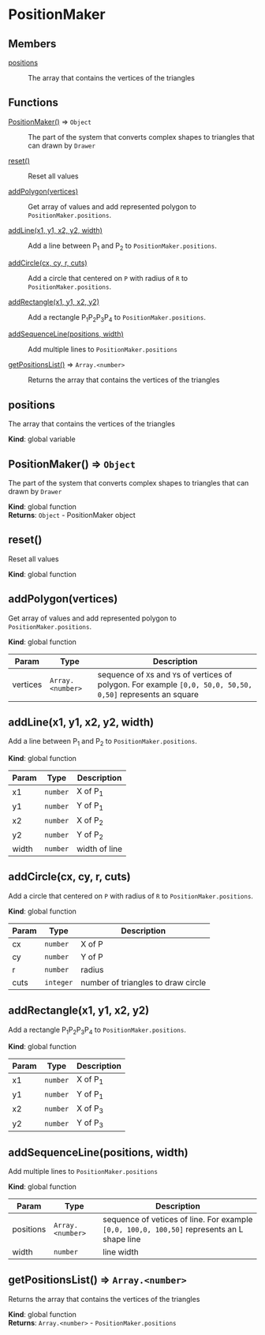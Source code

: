 # PositionMaker

## Members

<dl>
<dt><a href="#positions">positions</a></dt>
<dd><p>The array that contains the vertices of the triangles</p>
</dd>
</dl>

## Functions

<dl>
<dt><a href="#PositionMaker">PositionMaker()</a> ⇒ <code>Object</code></dt>
<dd><p>The part of the system that converts complex shapes to 
triangles that can drawn by ‍‍<code>Drawer</code></p>
</dd>
<dt><a href="#reset">reset()</a></dt>
<dd><p>Reset all values</p>
</dd>
<dt><a href="#addPolygon">addPolygon(vertices)</a></dt>
<dd><p>Get array of values and add represented polygon to <code>PositionMaker.positions</code>.</p>
</dd>
<dt><a href="#addLine">addLine(x1, y1, x2, y2, width)</a></dt>
<dd><p>Add a line between P<sub>1</sub> and P<sub>2</sub> to <code>PositionMaker.positions</code>.</p>
</dd>
<dt><a href="#addCircle">addCircle(cx, cy, r, cuts)</a></dt>
<dd><p>Add a circle that centered on <code>P</code> with radius of <code>R</code> to <code>PositionMaker.positions</code>.</p>
</dd>
<dt><a href="#addRectangle">addRectangle(x1, y1, x2, y2)</a></dt>
<dd><p>Add a rectangle P<sub>1</sub>P<sub>2</sub>P<sub>3</sub>P<sub>4</sub> to <code>PositionMaker.positions</code>.</p>
</dd>
<dt><a href="#addSequenceLine">addSequenceLine(positions, width)</a></dt>
<dd><p>Add multiple lines to <code>PositionMaker.positions</code></p>
</dd>
<dt><a href="#getPositionsList">getPositionsList()</a> ⇒ <code>Array.&lt;number&gt;</code></dt>
<dd><p>Returns the array that contains the vertices of the triangles</p>
</dd>
</dl>

<a name="positions"></a>

## positions
The array that contains the vertices of the triangles

**Kind**: global variable  
<a name="PositionMaker"></a>

## PositionMaker() ⇒ <code>Object</code>
The part of the system that converts complex shapes to triangles that can drawn by ‍‍``Drawer``

**Kind**: global function  
**Returns**: <code>Object</code> - PositionMaker object  
<a name="reset"></a>

## reset()
Reset all values

**Kind**: global function  
<a name="addPolygon"></a>

## addPolygon(vertices)
Get array of values and add represented polygon to ``PositionMaker.positions``.

**Kind**: global function  

| Param | Type | Description |
| --- | --- | --- |
| vertices | <code>Array.&lt;number&gt;</code> | sequence of ``X``s and ``Y``s of vertices of polygon. For example ``[0,0, 50,0, 50,50, 0,50]`` represents an square |

<a name="addLine"></a>

## addLine(x1, y1, x2, y2, width)
Add a line between P<sub>1</sub> and P<sub>2</sub> to ``PositionMaker.positions``.

**Kind**: global function  

| Param | Type | Description |
| --- | --- | --- |
| x1 | <code>number</code> | X of P<sub>1</sub> |
| y1 | <code>number</code> | Y of P<sub>1</sub> |
| x2 | <code>number</code> | X of P<sub>2</sub> |
| y2 | <code>number</code> | Y of P<sub>2</sub> |
| width | <code>number</code> | width of line |

<a name="addCircle"></a>

## addCircle(cx, cy, r, cuts)
Add a circle that centered on ``P`` with radius of ``R`` to ``PositionMaker.positions``.

**Kind**: global function  

| Param | Type | Description |
| --- | --- | --- |
| cx | <code>number</code> | X of P |
| cy | <code>number</code> | Y of P |
| r | <code>number</code> | radius |
| cuts | <code>integer</code> | number of triangles to draw circle |

<a name="addRectangle"></a>

## addRectangle(x1, y1, x2, y2)
Add a rectangle P<sub>1</sub>P<sub>2</sub>P<sub>3</sub>P<sub>4</sub> to ``PositionMaker.positions``.

**Kind**: global function  

| Param | Type | Description |
| --- | --- | --- |
| x1 | <code>number</code> | X of P<sub>1</sub> |
| y1 | <code>number</code> | Y of P<sub>1</sub> |
| x2 | <code>number</code> | X of P<sub>3</sub> |
| y2 | <code>number</code> | Y of P<sub>3</sub> |

<a name="addSequenceLine"></a>

## addSequenceLine(positions, width)
Add multiple lines to ``PositionMaker.positions``

**Kind**: global function  

| Param | Type | Description |
| --- | --- | --- |
| positions | <code>Array.&lt;number&gt;</code> | sequence of vetices of line. For example ``[0,0, 100,0, 100,50]`` represents an L shape line |
| width | <code>number</code> | line width |

<a name="getPositionsList"></a>

## getPositionsList() ⇒ <code>Array.&lt;number&gt;</code>
Returns the array that contains the vertices of the triangles

**Kind**: global function  
**Returns**: <code>Array.&lt;number&gt;</code> - ``PositionMaker.positions``  


